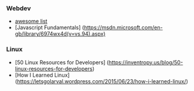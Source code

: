 ### Webdev
* [awesome list](https://github.com/sindresorhus/awesome)
* [Javascript Fundamentals] (https://msdn.microsoft.com/en-gb/library/6974wx4d(v=vs.94).aspx)

### Linux
* [50 Linux Resources for Developers] (https://inventropy.us/blog/50-linux-resources-for-developers)
* [How I Learned Linux] (https://letsgolarval.wordpress.com/2015/06/23/how-i-learned-linux/)
